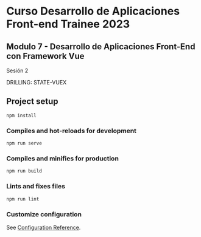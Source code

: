 # Curso Desarrollo de Aplicaciones Front-end Trainee 2023

## Modulo 7 - Desarrollo de Aplicaciones Front-End con Framework Vue
Sesión 2

DRILLING: STATE-VUEX

## Project setup
```
npm install
```

### Compiles and hot-reloads for development
```
npm run serve
```

### Compiles and minifies for production
```
npm run build
```

### Lints and fixes files
```
npm run lint
```

### Customize configuration
See [Configuration Reference](https://cli.vuejs.org/config/).
